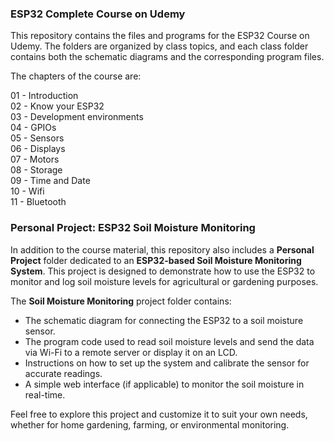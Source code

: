 ### ESP32 Complete Course on Udemy

This repository contains the files and programs for the ESP32 Course on Udemy. The folders are organized by class topics, and each class folder contains both the schematic diagrams and the corresponding program files.

The chapters of the course are:

01 - Introduction  
02 - Know your ESP32  
03 - Development environments  
04 - GPIOs  
05 - Sensors  
06 - Displays  
07 - Motors  
08 - Storage  
09 - Time and Date  
10 - Wifi  
11 - Bluetooth

### Personal Project: ESP32 Soil Moisture Monitoring

In addition to the course material, this repository also includes a **Personal Project** folder dedicated to an **ESP32-based Soil Moisture Monitoring System**. This project is designed to demonstrate how to use the ESP32 to monitor and log soil moisture levels for agricultural or gardening purposes. 

The **Soil Moisture Monitoring** project folder contains:

- The schematic diagram for connecting the ESP32 to a soil moisture sensor.
- The program code used to read soil moisture levels and send the data via Wi-Fi to a remote server or display it on an LCD.
- Instructions on how to set up the system and calibrate the sensor for accurate readings.
- A simple web interface (if applicable) to monitor the soil moisture in real-time.

Feel free to explore this project and customize it to suit your own needs, whether for home gardening, farming, or environmental monitoring.
